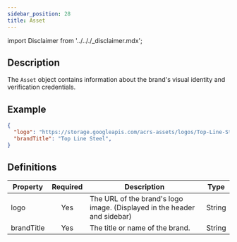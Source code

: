 ```yaml
---
sidebar_position: 28
title: Asset
---
```


import Disclaimer from '../.././\_disclaimer.mdx';

<Disclaimer />

## Description
The `Asset` object contains information about the brand's visual identity and verification credentials.

## Example

```json
{
  "logo": "https://storage.googleapis.com/acrs-assets/logos/Top-Line-Steel-Logo.jpg",
  "brandTitle": "Top Line Steel",
}
```

## Definitions
<!-- TODO: Find out if brandTitle, passportVC and transactionEventVC is actually being used in the system-->

| Property | Required | Description | Type |
|----------|:--------:|-------------|------|
| logo | Yes | The URL of the brand's logo image. (Displayed in the header and sidebar)| String |
| brandTitle | Yes | The title or name of the brand. | String |